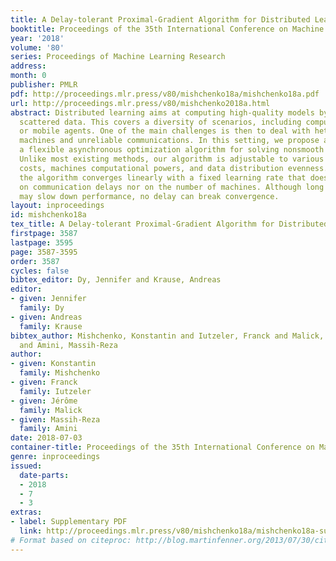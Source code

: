 ```yaml
---
title: A Delay-tolerant Proximal-Gradient Algorithm for Distributed Learning
booktitle: Proceedings of the 35th International Conference on Machine Learning
year: '2018'
volume: '80'
series: Proceedings of Machine Learning Research
address: 
month: 0
publisher: PMLR
pdf: http://proceedings.mlr.press/v80/mishchenko18a/mishchenko18a.pdf
url: http://proceedings.mlr.press/v80/mishchenko2018a.html
abstract: Distributed learning aims at computing high-quality models by training over
  scattered data. This covers a diversity of scenarios, including computer clusters
  or mobile agents. One of the main challenges is then to deal with heterogeneous
  machines and unreliable communications. In this setting, we propose and analyze
  a flexible asynchronous optimization algorithm for solving nonsmooth learning problems.
  Unlike most existing methods, our algorithm is adjustable to various levels of communication
  costs, machines computational powers, and data distribution evenness. We prove that
  the algorithm converges linearly with a fixed learning rate that does not depend
  on communication delays nor on the number of machines. Although long delays in communication
  may slow down performance, no delay can break convergence.
layout: inproceedings
id: mishchenko18a
tex_title: A Delay-tolerant Proximal-Gradient Algorithm for Distributed Learning
firstpage: 3587
lastpage: 3595
page: 3587-3595
order: 3587
cycles: false
bibtex_editor: Dy, Jennifer and Krause, Andreas
editor:
- given: Jennifer
  family: Dy
- given: Andreas
  family: Krause
bibtex_author: Mishchenko, Konstantin and Iutzeler, Franck and Malick, J{\'e}r{\^o}me
  and Amini, Massih-Reza
author:
- given: Konstantin
  family: Mishchenko
- given: Franck
  family: Iutzeler
- given: Jérôme
  family: Malick
- given: Massih-Reza
  family: Amini
date: 2018-07-03
container-title: Proceedings of the 35th International Conference on Machine Learning
genre: inproceedings
issued:
  date-parts:
  - 2018
  - 7
  - 3
extras:
- label: Supplementary PDF
  link: http://proceedings.mlr.press/v80/mishchenko18a/mishchenko18a-supp.pdf
# Format based on citeproc: http://blog.martinfenner.org/2013/07/30/citeproc-yaml-for-bibliographies/
---
```

